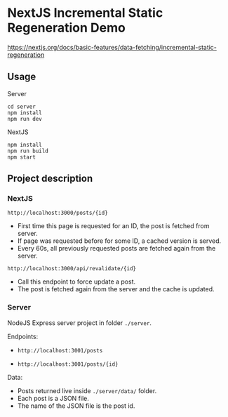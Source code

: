 # NextJS Incremental Static Regeneration Demo

https://nextjs.org/docs/basic-features/data-fetching/incremental-static-regeneration


## Usage

Server

```
cd server
npm install
npm run dev
```

NextJS

```
npm install
npm run build
npm start
```


## Project description


### NextJS

`http://localhost:3000/posts/{id}`

* First time this page is requested for an ID, the post is fetched from server.
* If page was requested before for some ID, a cached version is served.
* Every 60s, all previously requested posts are fetched again from the server.


`http://localhost:3000/api/revalidate/{id}`

* Call this endpoint to force update a post.
* The post is fetched again from the server and the cache is updated.


### Server

NodeJS Express server project in folder `./server`.

Endpoints:

* `http://localhost:3001/posts`

* `http://localhost:3001/posts/{id}`


Data: 

* Posts returned live inside `./server/data/` folder.
* Each post is a JSON file. 
* The name of the JSON file is the post id.